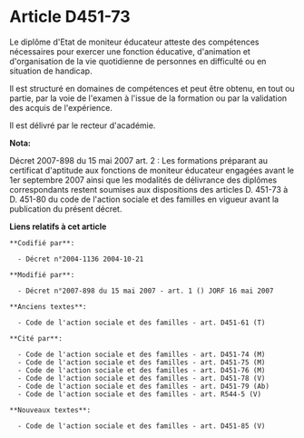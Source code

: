 # Article D451-73

Le diplôme d'Etat de moniteur éducateur atteste des compétences nécessaires pour exercer une fonction éducative, d'animation
et d'organisation de la vie quotidienne de personnes en difficulté ou en situation de handicap.

Il est structuré en domaines de compétences et peut être obtenu, en tout ou partie, par la voie de l'examen à l'issue de la
formation ou par la validation des acquis de l'expérience.

Il est délivré par le recteur d'académie.

**Nota:**

Décret 2007-898 du 15 mai 2007 art. 2 : Les formations préparant au certificat d'aptitude aux fonctions de moniteur éducateur
engagées avant le 1er septembre 2007 ainsi que les modalités de délivrance des diplômes correspondants restent soumises aux
dispositions des articles D. 451-73 à D. 451-80 du code de l'action sociale et des familles en vigueur avant la publication
du présent décret.

**Liens relatifs à cet article**

	**Codifié par**:

	  - Décret n°2004-1136 2004-10-21

	**Modifié par**:

	  - Décret n°2007-898 du 15 mai 2007 - art. 1 () JORF 16 mai 2007

	**Anciens textes**:

	  - Code de l'action sociale et des familles - art. D451-61 (T)

	**Cité par**:

	  - Code de l'action sociale et des familles - art. D451-74 (M)
	  - Code de l'action sociale et des familles - art. D451-75 (M)
	  - Code de l'action sociale et des familles - art. D451-76 (M)
	  - Code de l'action sociale et des familles - art. D451-78 (V)
	  - Code de l'action sociale et des familles - art. D451-79 (Ab)
	  - Code de l'action sociale et des familles - art. R544-5 (V)

	**Nouveaux textes**:

	  - Code de l'action sociale et des familles - art. D451-85 (V)
